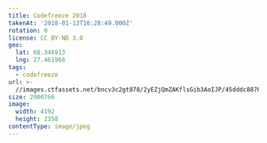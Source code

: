 ```yaml
---
title: Codefreeze 2018
takenAt: '2018-01-13T16:28:49.000Z'
rotation: 0
license: CC BY-ND 3.0
geo:
  lat: 68.346913
  lng: 27.461966
tags:
  - codefreeze
url: >-
  //images.ctfassets.net/bncv3c2gt878/2yEZjQmZAKflsGib3AoIJP/45dddc8876e909bf220559f57d436d6e/codefreeze-2018_39801786991_o
size: 2900766
image:
  width: 4192
  height: 2358
contentType: image/jpeg
---
```


